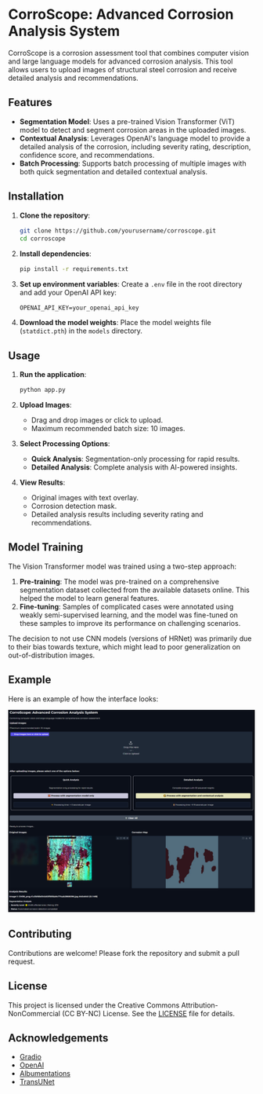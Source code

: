 # CorroScope: Advanced Corrosion Analysis System

CorroScope is a corrosion assessment tool that combines computer vision and large language models for advanced corrosion analysis. This tool allows users to upload images of structural steel corrosion and receive detailed analysis and recommendations.

## Features

- **Segmentation Model**: Uses a pre-trained Vision Transformer (ViT) model to detect and segment corrosion areas in the uploaded images.
- **Contextual Analysis**: Leverages OpenAI's language model to provide a detailed analysis of the corrosion, including severity rating, description, confidence score, and recommendations.
- **Batch Processing**: Supports batch processing of multiple images with both quick segmentation and detailed contextual analysis.

## Installation

1. **Clone the repository**:
    ```bash
    git clone https://github.com/yourusername/corroscope.git
    cd corroscope
    ```

2. **Install dependencies**:
    ```bash
    pip install -r requirements.txt
    ```

3. **Set up environment variables**:
    Create a `.env` file in the root directory and add your OpenAI API key:
    ```env
    OPENAI_API_KEY=your_openai_api_key
    ```

4. **Download the model weights**:
    Place the model weights file (`statdict.pth`) in the `models` directory.

## Usage

1. **Run the application**:
    ```bash
    python app.py
    ```

2. **Upload Images**:
    - Drag and drop images or click to upload.
    - Maximum recommended batch size: 10 images.

3. **Select Processing Options**:
    - **Quick Analysis**: Segmentation-only processing for rapid results.
    - **Detailed Analysis**: Complete analysis with AI-powered insights.

4. **View Results**:
    - Original images with text overlay.
    - Corrosion detection mask.
    - Detailed analysis results including severity rating and recommendations.

## Model Training

The Vision Transformer model was trained using a two-step approach:
1. **Pre-training**: The model was pre-trained on a comprehensive segmentation dataset collected from the available datasets online. This helped the model to learn general features.
2. **Fine-tuning**: Samples of complicated cases were annotated using weakly semi-supervised learning, and the model was fine-tuned on these samples to improve its performance on challenging scenarios.

The decision to not use CNN models (versions of HRNet) was primarily due to their bias towards texture, which might lead to poor generalization on out-of-distribution images.

## Example

Here is an example of how the interface looks:

![Example Interface](./images/Untitled.png)

## Contributing

Contributions are welcome! Please fork the repository and submit a pull request.

## License

This project is licensed under the Creative Commons Attribution-NonCommercial (CC BY-NC) License. See the [LICENSE](LICENSE) file for details.

## Acknowledgements

- [Gradio](https://gradio.app/)
- [OpenAI](https://openai.com/)
- [Albumentations](https://albumentations.ai/)
- [TransUNet](https://github.com/Beckschen/TransUNet)
